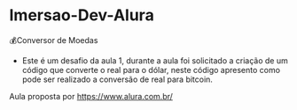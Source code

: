 # Imersao-Dev-Alura
💰Conversor de Moedas

* Este é um desafio da aula 1, durante a aula foi solicitado a criação de um código que converte o real para o dólar, neste código apresento como pode ser realizado a conversão de real para bitcoin. 

Aula proposta por https://www.alura.com.br/
